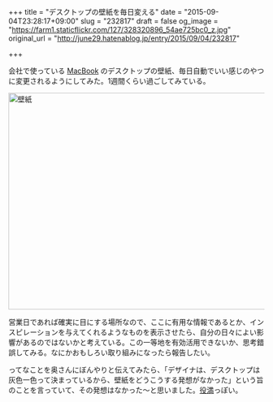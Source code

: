 +++
title = "デスクトップの壁紙を毎日変える"
date = "2015-09-04T23:28:17+09:00"
slug = "232817"
draft = false
og_image = "https://farm1.staticflickr.com/127/328320896_54ae725bc0_z.jpg"
original_url = "http://june29.hatenablog.jp/entry/2015/09/04/232817"

+++

<p>会社で使っている <a class="keyword" href="http://d.hatena.ne.jp/keyword/MacBook">MacBook</a> のデスクトップの壁紙、毎日自動でいい感じのやつに変更されるようにしてみた。1週間くらい過ごしてみている。</p>

<p><a data-flickr-embed="true" href="https://www.flickr.com/photos/june29/328320896/in/photolist-7NuLuP-v1Jn7" title="壁紙"><img src="https://farm1.staticflickr.com/127/328320896_54ae725bc0_z.jpg" width="640" height="427" alt="壁紙"></a><script async src="//embedr.flickr.com/assets/client-code.js" charset="utf-8"></script></p>

<p>営業日であれば確実に目にする場所なので、ここに有用な情報であるとか、インスピレーションを与えてくれるようなものを表示させたら、自分の日々によい影響があるのではないかと考えている。この一等地を有効活用できないか、思考錯誤してみる。なにかおもしろい取り組みになったら報告したい。</p>

<p>ってなことを奥さんにぼんやりと伝えてみたら、「デザイナは、デスクトップは灰色一色って決まっているから、壁紙をどうこうする発想がなかった」という旨のことを言っていて、その発想はなかった〜と思いました。<a class="keyword" href="http://d.hatena.ne.jp/keyword/%CC%F2%CB%FE">役満</a>っぽい。</p>